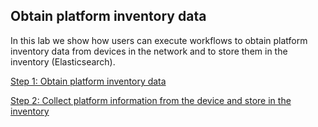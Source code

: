 ## Obtain platform inventory data

In this lab we show how users can execute workflows to obtain platform inventory data from devices in the network and to store them in the inventory (Elasticsearch).

[Step 1: Obtain platform inventory data](1.md)

[Step 2: Collect platform information from the device and store in the inventory](2.md)
